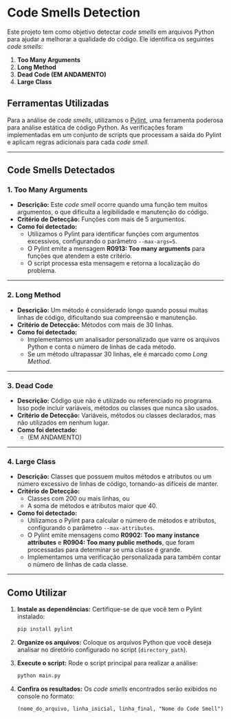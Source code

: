 

# **Code Smells Detection**

Este projeto tem como objetivo detectar *code smells* em arquivos Python para ajudar a melhorar a qualidade do código. Ele identifica os seguintes *code smells*:

1. **Too Many Arguments**  
2. **Long Method**  
3. **Dead Code (EM ANDAMENTO)**  
4. **Large Class**

## **Ferramentas Utilizadas**

Para a análise de *code smells*, utilizamos o [Pylint](https://pylint.pycqa.org/en/latest/), uma ferramenta poderosa para análise estática de código Python. As verificações foram implementadas em um conjunto de scripts que processam a saída do Pylint e aplicam regras adicionais para cada *code smell*.

---

## **Code Smells Detectados**

### 1. **Too Many Arguments**
- **Descrição:** Este *code smell* ocorre quando uma função tem muitos argumentos, o que dificulta a legibilidade e manutenção do código.  
- **Critério de Detecção:** Funções com mais de 5 argumentos.  
- **Como foi detectado:** 
  - Utilizamos o Pylint para identificar funções com argumentos excessivos, configurando o parâmetro `--max-args=5`.  
  - O Pylint emite a mensagem **R0913: Too many arguments** para funções que atendem a este critério.  
  - O script processa esta mensagem e retorna a localização do problema.

---

### 2. **Long Method**
- **Descrição:** Um método é considerado longo quando possui muitas linhas de código, dificultando sua compreensão e manutenção.  
- **Critério de Detecção:** Métodos com mais de 30 linhas.  
- **Como foi detectado:** 
  - Implementamos um analisador personalizado que varre os arquivos Python e conta o número de linhas de cada método.  
  - Se um método ultrapassar 30 linhas, ele é marcado como *Long Method*.  

---

### 3. **Dead Code**
- **Descrição:** Código que não é utilizado ou referenciado no programa. Isso pode incluir variáveis, métodos ou classes que nunca são usados.  
- **Critério de Detecção:** Variáveis, métodos ou classes declarados, mas não utilizados em nenhum lugar.  
- **Como foi detectado:** 
  - (EM ANDAMENTO)

---

### 4. **Large Class**
- **Descrição:** Classes que possuem muitos métodos e atributos ou um número excessivo de linhas de código, tornando-as difíceis de manter.  
- **Critério de Detecção:**
  - Classes com 200 ou mais linhas, ou  
  - A soma de métodos e atributos maior que 40.  
- **Como foi detectado:** 
  - Utilizamos o Pylint para calcular o número de métodos e atributos, configurando o parâmetro `--max-attributes`.  
  - O Pylint emite mensagens como **R0902: Too many instance attributes** e **R0904: Too many public methods**, que foram processadas para determinar se uma classe é grande.  
  - Implementamos uma verificação personalizada para também contar o número de linhas de cada classe.

---

## **Como Utilizar**

1. **Instale as dependências:**
   Certifique-se de que você tem o Pylint instalado:
   ```bash
   pip install pylint
   ```

2. **Organize os arquivos:**
   Coloque os arquivos Python que você deseja analisar no diretório configurado no script (`directory_path`).

3. **Execute o script:**
   Rode o script principal para realizar a análise:
   ```bash
   python main.py
   ```

4. **Confira os resultados:**
   Os *code smells* encontrados serão exibidos no console no formato:
   ```
   (nome_do_arquivo, linha_inicial, linha_final, "Nome do Code Smell")
   ```



